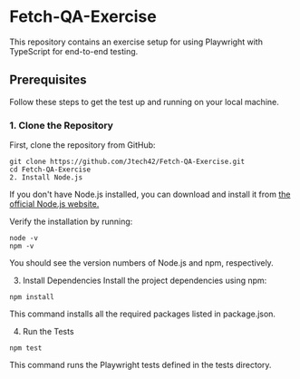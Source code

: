# Fetch-QA-Exercise

This repository contains an exercise setup for using Playwright with TypeScript for end-to-end testing.

## Prerequisites

Follow these steps to get the test up and running on your local machine.

### 1. Clone the Repository

First, clone the repository from GitHub:

```
git clone https://github.com/Jtech42/Fetch-QA-Exercise.git
cd Fetch-QA-Exercise
2. Install Node.js
```
If you don't have Node.js installed, you can download and install it from [the official Node.js website.](https://nodejs.org/en/download/package-manager)


Verify the installation by running:

```
node -v
npm -v
```
You should see the version numbers of Node.js and npm, respectively.

3. Install Dependencies
Install the project dependencies using npm:

```
npm install
```
This command installs all the required packages listed in package.json.

4. Run the Tests
```
npm test
```
This command runs the Playwright tests defined in the tests directory.
